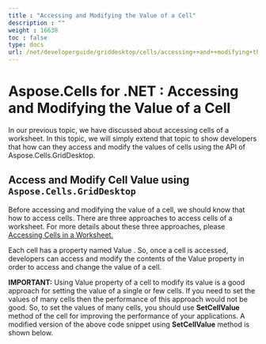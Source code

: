 ```yaml
---
title : "Accessing and Modifying the Value of a Cell" 
description : "" 
weight : 16638 
toc : false
type: docs
url: /net/developerguide/griddesktop/cells/accessing++and++modifying+the+value+of+a+cell/
---
```


# Aspose.Cells for .NET : Accessing and Modifying the Value of a Cell


In our previous topic, we have discussed about accessing cells of a worksheet. In this topic, we will simply extend that topic to show developers that how can they access and modify the values of cells using the API of Aspose.Cells.GridDesktop.

## Access and Modify Cell Value using `Aspose.Cells.GridDesktop`

Before accessing and modifying the value of a cell, we should know that how to access cells. There are three approaches to access cells of a worksheet. For more details about these three approaches, please [Accessing Cells in a Worksheet.](https://docs2.aspose.com/cells/net/developerguide/griddesktop/cells/accessing+cells+in+a+worksheet)

Each cell has a property named Value . So, once a cell is accessed, developers can access and modify the contents of the Value property in order to access and change the value of a cell.

  
**IMPORTANT:** Using Value property of a cell to modify its value is a good approach for setting the value of a single or few cells. If you need to set the values of many cells then the performance of this approach would not be good. So, to set the values of many cells, you should use **SetCellValue** method of the cell for improving the performance of your applications. A modified version of the above code snippet using **SetCellValue** method is shown below.

